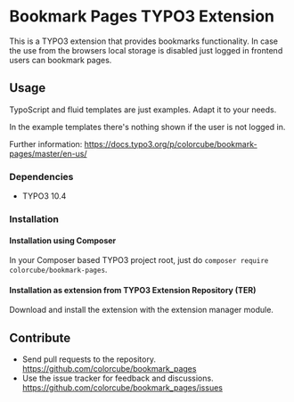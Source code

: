 # Bookmark Pages TYPO3 Extension

This is a TYPO3 extension that provides bookmarks functionality. In case the use from the browsers local storage is
disabled just logged in frontend users can bookmark pages.

## Usage

TypoScript and fluid templates are just examples. Adapt it to your needs.

In the example templates there's nothing shown if the user is not logged in.

Further information: https://docs.typo3.org/p/colorcube/bookmark-pages/master/en-us/

### Dependencies

* TYPO3 10.4

### Installation

#### Installation using Composer

In your Composer based TYPO3 project root, just do `composer require colorcube/bookmark-pages`.

#### Installation as extension from TYPO3 Extension Repository (TER)

Download and install the extension with the extension manager module.

## Contribute

- Send pull requests to the repository. <https://github.com/colorcube/bookmark_pages>
- Use the issue tracker for feedback and discussions. <https://github.com/colorcube/bookmark_pages/issues>
